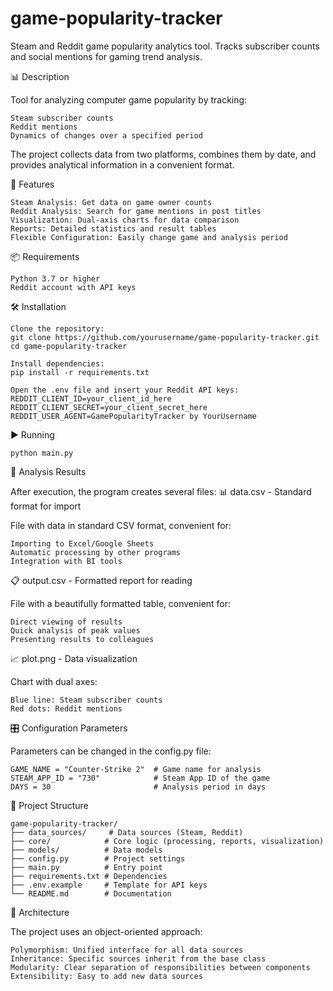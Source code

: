 # game-popularity-tracker
Steam and Reddit game popularity analytics tool. Tracks subscriber counts and social mentions for gaming trend analysis.

📊 Description 

Tool for analyzing computer game popularity by tracking: 

    Steam subscriber counts
    Reddit mentions
    Dynamics of changes over a specified period
     

The project collects data from two platforms, combines them by date, and provides analytical information in a convenient format. 

🚀 Features 

    Steam Analysis: Get data on game owner counts
    Reddit Analysis: Search for game mentions in post titles
    Visualization: Dual-axis charts for data comparison
    Reports: Detailed statistics and result tables
    Flexible Configuration: Easily change game and analysis period
     

📦 Requirements 

    Python 3.7 or higher
    Reddit account with API keys

🛠️ Installation 

    Clone the repository: 
    git clone https://github.com/yourusername/game-popularity-tracker.git
    cd game-popularity-tracker

    Install dependencies:
    pip install -r requirements.txt

    Open the .env file and insert your Reddit API keys: 
    REDDIT_CLIENT_ID=your_client_id_here
    REDDIT_CLIENT_SECRET=your_client_secret_here
    REDDIT_USER_AGENT=GamePopularityTracker by YourUsername

▶️ Running

    python main.py

📁 Analysis Results 

After execution, the program creates several files: 
📊 data.csv - Standard format for import 

File with data in standard CSV format, convenient for: 

    Importing to Excel/Google Sheets
    Automatic processing by other programs
    Integration with BI tools
     

📋 output.csv - Formatted report for reading 

File with a beautifully formatted table, convenient for: 

    Direct viewing of results
    Quick analysis of peak values
    Presenting results to colleagues
     

📈 plot.png - Data visualization 

Chart with dual axes: 

    Blue line: Steam subscriber counts
    Red dots: Reddit mentions

🎛️ Configuration Parameters 

Parameters can be changed in the config.py file: 

    GAME_NAME = "Counter-Strike 2"  # Game name for analysis
    STEAM_APP_ID = "730"            # Steam App ID of the game
    DAYS = 30                       # Analysis period in days

📁 Project Structure

    game-popularity-tracker/
    ├── data_sources/     # Data sources (Steam, Reddit)
    ├── core/            # Core logic (processing, reports, visualization)
    ├── models/          # Data models
    ├── config.py        # Project settings
    ├── main.py          # Entry point
    ├── requirements.txt # Dependencies
    ├── .env.example     # Template for API keys
    └── README.md        # Documentation

🤝 Architecture 

The project uses an object-oriented approach: 

    Polymorphism: Unified interface for all data sources
    Inheritance: Specific sources inherit from the base class
    Modularity: Clear separation of responsibilities between components
    Extensibility: Easy to add new data sources

     
    
